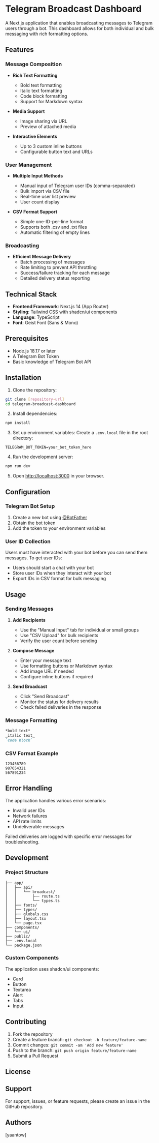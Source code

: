 # Telegram Broadcast Dashboard

A Next.js application that enables broadcasting messages to Telegram users through a bot. This dashboard allows for both individual and bulk messaging with rich formatting options.

## Features

### Message Composition
- **Rich Text Formatting**
  - Bold text formatting
  - Italic text formatting
  - Code block formatting
  - Support for Markdown syntax

- **Media Support**
  - Image sharing via URL
  - Preview of attached media

- **Interactive Elements**
  - Up to 3 custom inline buttons
  - Configurable button text and URLs

### User Management
- **Multiple Input Methods**
  - Manual input of Telegram user IDs (comma-separated)
  - Bulk import via CSV file
  - Real-time user list preview
  - User count display

- **CSV Format Support**
  - Simple one-ID-per-line format
  - Supports both .csv and .txt files
  - Automatic filtering of empty lines

### Broadcasting
- **Efficient Message Delivery**
  - Batch processing of messages
  - Rate limiting to prevent API throttling
  - Success/failure tracking for each message
  - Detailed delivery status reporting

## Technical Stack

- **Frontend Framework**: Next.js 14 (App Router)
- **Styling**: Tailwind CSS with shadcn/ui components
- **Language**: TypeScript
- **Font**: Geist Font (Sans & Mono)

## Prerequisites

- Node.js 18.17 or later
- A Telegram Bot Token
- Basic knowledge of Telegram Bot API

## Installation

1. Clone the repository:
```bash
git clone [repository-url]
cd telegram-broadcast-dashboard
```

2. Install dependencies:
```bash
npm install
```

3. Set up environment variables:
Create a `.env.local` file in the root directory:
```env
TELEGRAM_BOT_TOKEN=your_bot_token_here
```

4. Run the development server:
```bash
npm run dev
```

5. Open [http://localhost:3000](http://localhost:3000) in your browser.

## Configuration

### Telegram Bot Setup
1. Create a new bot using [@BotFather](https://t.me/botfather)
2. Obtain the bot token
3. Add the token to your environment variables

### User ID Collection
Users must have interacted with your bot before you can send them messages. To get user IDs:
- Users should start a chat with your bot
- Store user IDs when they interact with your bot
- Export IDs in CSV format for bulk messaging

## Usage

### Sending Messages

1. **Add Recipients**
   - Use the "Manual Input" tab for individual or small groups
   - Use "CSV Upload" for bulk recipients
   - Verify the user count before sending

2. **Compose Message**
   - Enter your message text
   - Use formatting buttons or Markdown syntax
   - Add image URL if needed
   - Configure inline buttons if required

3. **Send Broadcast**
   - Click "Send Broadcast"
   - Monitor the status for delivery results
   - Check failed deliveries in the response

### Message Formatting

```markdown
*bold text*
_italic text_
`code block`
```

### CSV Format Example
```csv
123456789
987654321
567891234
```

## Error Handling

The application handles various error scenarios:
- Invalid user IDs
- Network failures
- API rate limits
- Undeliverable messages

Failed deliveries are logged with specific error messages for troubleshooting.

## Development

### Project Structure
```
├── app/
│   ├── api/
│   │   └── broadcast/
│   │       ├── route.ts
│   │       └── types.ts
│   ├── fonts/
│   ├── types/
│   ├── globals.css
│   ├── layout.tsx
│   └── page.tsx
├── components/
│   └── ui/
├── public/
├── .env.local
└── package.json
```

### Custom Components
The application uses shadcn/ui components:
- Card
- Button
- Textarea
- Alert
- Tabs
- Input

## Contributing

1. Fork the repository
2. Create a feature branch: `git checkout -b feature/feature-name`
3. Commit changes: `git commit -am 'Add new feature'`
4. Push to the branch: `git push origin feature/feature-name`
5. Submit a Pull Request

## License


## Support

For support, issues, or feature requests, please create an issue in the GitHub repository.

## Authors

[yaantow]